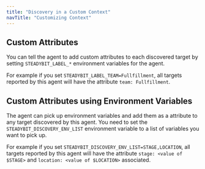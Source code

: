 ```yaml
---
title: "Discovery in a Custom Context"
navTitle: "Customizing Context"
---
```


## Custom Attributes

You can tell the agent to add custom attributes to each discovered target by setting `STEADYBIT_LABEL_*` environment variables for the agent.

For example if you set `STEADYBIT_LABEL_TEAM=Fullfillment`, all targets reported by this agent will have the attribute `team: Fullfillment`.

## Custom Attributes using Environment Variables

The agent can pick up environment variables and add them as a attribute to any target discovered by this agent.
You need to set the `STEADYBIT_DISCOVERY_ENV_LIST` environment variable to a list of variables you want to pick up.

For example if you set `STEADYBIT_DISCOVERY_ENV_LIST=STAGE,LOCATION`, all targets reported by this agent will have the attribute `stage: <value of $STAGE>` and `location: <value of $LOCATION>` associated.



